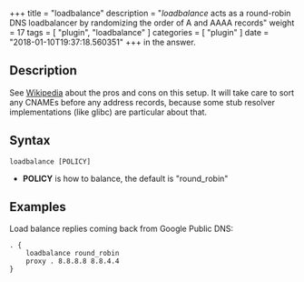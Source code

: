 +++
title = "loadbalance"
description = "*loadbalance* acts as a round-robin DNS loadbalancer by randomizing the order of A and AAAA records"
weight = 17
tags = [ "plugin", "loadbalance" ]
categories = [ "plugin" ]
date = "2018-01-10T19:37:18.560351"
+++
 in the answer.

## Description
 
 See [Wikipedia](https://en.wikipedia.org/wiki/Round-robin_DNS) about the pros and cons on this
 setup. It will take care to sort any CNAMEs before any address records, because some stub resolver
 implementations (like glibc) are particular about that.

## Syntax

~~~
loadbalance [POLICY]
~~~

* **POLICY** is how to balance, the default is "round_robin"

## Examples

Load balance replies coming back from Google Public DNS:

~~~ corefile
. {
    loadbalance round_robin
    proxy . 8.8.8.8 8.8.4.4
}
~~~
